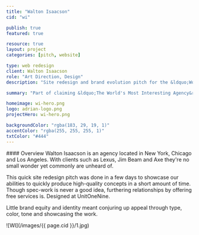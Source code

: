 ```yaml
---
title: "Walton Isaacson"
cid: "wi"

publish: true
featured: true

resource: true
layout: project
categories: [pitch, website]

type: web redesign
client: Walton Isaacson
role: "Art Direction, Design"
description: "Site redesign and brand evolution pitch for the &ldquo;World's Most Interesting Agency&rdquo; - Walton Isaacson."

summary: "Part of claiming &ldquo;The World's Most Interesting Agency&rdquo; is having an interesting website. I approached Walton Isaacon with a redesign and brand evolution at the height of a long lasting working relationship. Designed at UnitOneNine."

homeimage: wi-hero.png
logo: adrian-logo.png
projectHero: wi-hero.png

backgroundColor: "rgba(183, 29, 19, 1)" 
accentColor: "rgba(255, 255, 255, 1)"      
txtColor: "#444"      
---
```

<section class="overview">
#### Overview
Walton Isaacson is an agency located in New York, Chicago and Los Angeles. With clients such as Lexus, Jim Beam and Axe they're no small wonder yet commonly are unheard of.

This quick site redesign pitch was done in a few days to showcase our abilities to quickly produce high-quality concepts in a short amount of time. Though spec-work is never a good idea, furthering relationships by offering free services is. Designed at UnitOneNine.

Little brand equity and identity meant conjuring up appeal through type, color, tone and showcasing the work.

</section>
<section class="content">
![WI](/images/{{ page.cid }}/1.jpg)
</section>